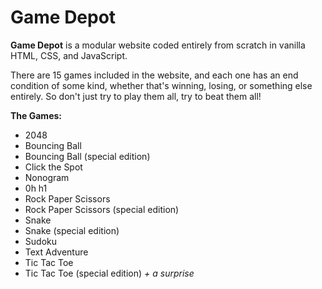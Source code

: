 # Game Depot
<b>Game Depot</b> is a modular website coded entirely from scratch in vanilla HTML, CSS, and JavaScript.

There are 15 games included in the website, and each one has an end condition of some kind, whether that's winning, losing, or something else entirely. So don't just try to play them all, try to beat them all!

<b>The Games:</b>
- 2048
- Bouncing Ball
- Bouncing Ball (special edition)
- Click the Spot
- Nonogram
- 0h h1
- Rock Paper Scissors
- Rock Paper Scissors (special edition)
- Snake
- Snake (special edition)
- Sudoku
- Text Adventure
- Tic Tac Toe
- Tic Tac Toe (special edition)
<i>+ a surprise</i>
